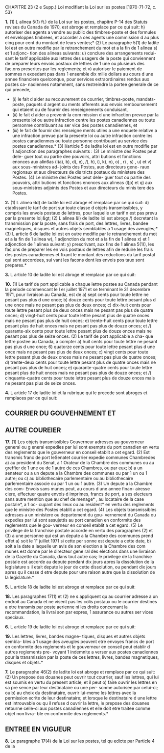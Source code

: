 CHAPITRE 23 (2 e Supp.)
Loi modifiant la Loi sur les postes
[1970-71-72, c. 53}

**1.** (1) L alinea 5(1) ft.) de la Loi sur les
postes, chapitre P-14 des Statuts revises
du Canada de 1970, est abroge et remplace
par ce qui suit:
h) autoriser des agents a vendre au
public des timbres-poste et des
formules et enveloppes timbrees, et
accorder a ces agents une commission
d au plus cinq pour cent du montant
de leurs ventes;*
(2) Le paragraphe 5(1) de ladite loi est
en outre modifie par le retranchement du
mot et a la fin de 1 alinea s) et 1 adjonc-
tion des alineas suivants:
u) conclure des arrangements redui-
sant le tarif applicable aux lettres des
usagers de la poste qui conviennent de
preparer leurs envois postaux de
lettres de 1 une ou plusieurs des fac.ons
prescrites par les reglements; et
v) autoriser le paiement de sommes
n exoedant pas dans 1 ensemble dix
mille dollars au cours d une annee
financiere quelconque, pour services
extraordinaires rendus aux postes ca-
nadiennes notamment, sans restreindre
la portee generale de ce qui precede,
  * (_i_) le fait d aider au recouvrement
de courrier, timbres-poste, mandats-
poste, paquets d argent ou
ments afferents aux envois
remboursememt qui etaient
ou de fournir des renseignements
conduisant,
  * (_ii_) le fait d aider a prevenir la com
mission d une infraction prevue par
la presente loi ou autre infraction
centre les postes canadiennes ou
toute personme contribuant au ser
vice des postes canadiennes, et
  * (_iii_) le fait de fournir des renseigne
ments utiles a une enquete relative a
une infraction prevue par la presente
loi ou autre infraction contre les
postes canadienmes ou toute personne
contribuant au service des postes
canadiennes.*
(3) I/article 5 de ladite loi est en outre
modifie par 1 adjonction des paragraphes
suivants :
(3) Le ministre des Postes peut dele-
guer tout ou partie dee pouvoirs, attri
butions et fonctions enonces aux alin6as
(l)a), b), d), e), /), h), i), k), n), o) ,
r) , s) , u) et v) aux sous-ministres ad-
joints des Postes, aux directeurs gene-
raux regionaux et aux directeurs de dis
tricts postaux du ministere des Postes.
(4) Le ministre des Postes peut dele-
guer tout ou partie des pouvoirs, attri
butions et fonctions enonces aux alineas
(l)p) et q) aux sous-ministres adjoints
des Postes et aux directeurs du minis
tere des Postes.

**2.** (1) L alinea 6d) de ladite loi est
abroge et remplace par ce qui suit:
d) etablissant le tarif de port sur
toute classe d objets transmissibles, y
compris les envois postaux de lettres,
pour laquelle un tarif n est pas prevu
par la presente loi;&amp;gt;
(2) L alinea &l) de ladite loi est abroge
/) decretant la transmission par la
poste, sans frais de port, des lettres,
livres, bandee magnetiques, disques et
autres objets semblables a 1 usage des
aveugles;*
(3) L article 6 de ladite loi est en outre
modifie par le retranchement du mot et
a la fin de 1 alinea w), 1 adjonction du mot
et a la fin de 1 alinea x) et 1 adjonction
de 1 alinea suivant:
y) prescrivant, aux fins de 1 alinea
5(1)), les fac,ons de preparer les en
vois postaux de lettres afin de reduire
les frais des postes canadiennes et
fixant le montant des reductions du
tarif postal qui sont accordees, sui
vant les facons dont les envois pos
taux sont prepares.*

**3.** L article 10 de ladite loi est abroge
et remplace par ce qui suit:

**10.** (1) Le tarif de port applicable a
chaque lettre postee au Canada pendant
la periode commencant le l er juillet 1971
et se terminant le 31 decembre 1971, pour
livraison au Canada, est de
a) sept cents pour toute lettre ne
pesant pas plus d une once;
b) douze cents pour toute lettre pesant
plus d une once mais ne pesant pas
plus de deux onces;
c) dix-huit cents pour toute lettre
pesant plus de deux onces mais ne
pesant pas plus de quatre onces;
d) vingt-huit cents pour toute lettre
pesant plus de quatre onces mais ne
pesant pas plus de huit onces;
e) trente-huit cents pour toute lettre
pesant plus de huit onces mais ne
pesant pas plus de douze onces; et
/) quarante-six cents pour toute lettre
pesant plus de douze onces mais ne
pesant pas plus de seize onces.
(2) Le tarif de port applicable a cha-
que lettre postee au Canada, a compter
a) huit cents pour toute lettre ne
pesant pas plus d une once;
6) quatorze cents pour toute lettre
pesant plus d une once mais ne pesant
pas plus de deux onces;
c) vingt cents pour toute lettre pesant
plus de deux onces mais ne pesant
pas plus de quatre onces;
d) trente-deux cents pour toute lettre
pesant plus de quatre onces mais ne
pesant pas plus de huit onces;
e) quarante-quatre cents pour toute
lettre pesant plus de huit onces mais
ne pesant pas plus de douze onces; et
/) cinquante-quatre cents pour toute
lettre pesant plus de douze onces mais
ne pesant pas plus de seize onces.

**4.** L article 17 de ladite loi et la rubrique
qui le precede sont abroges et remplaces
par ce qui suit:

## COURRIER DU GOUVEHNEMENT ET

## AUTRE COUREIER

**17.** (1) Les objets transmissibles Gouverneur
adresses au gouverneur general ou g eneral
expedies par lui sont exempts du port
canadien en vertu des reglements que
le gouverneur en conseil etablit a cet
egard.
(2) Est transmis franc de port leSenatet
courrier expedie communes Chambredes
a) au president du Senat, a 1 Orateur
de la Chambre des communes ou au
greffier de 1 une ou de 1 autre de ces
Chambres, ou par eux;
b) a un senateur ou a un depute a la
Chambre des communes ou par 1 un
ou 1 autre; ou
c) au bibliothecaire parlementaire ou
au bibliothecaire parlementaire associe
ou par 1 un ou 1 autre.
(3) Un depute a la Chambre des com- Envois sans
munes peut, au cours d une annee finan- airesse
ciere, effectuer quatre envois d imprimes,
francs de port, a ses electeurs sans autre
mention que au chef de menage* , au
locataire de la case postale*, a 1 oc-
cupant des lieux ou au resident* en
vertu des reglements que le ministre des
Postes etablit a cet egard.
(4) Les objets transmissibles adresses
a un ministere ou departement du gou-
vernement du Canada ou expedies par
lui sont assujettis au port canadien en
conformite des reglements que le gou-
verneur en conseil etablit a cet egard.
(5) Le privilege de la franchise postale
accorde en vertu des paragraphes (2) et
(3) a une personne qui est un depute a
la Chambre des communes prend effet
a) soit le 1" juillet 1971 si cette per
sonne est depute a cette date,
b) soit a la date a laquelle un avis de
son election a la Chambre des com
munes est donne par le directeur gene
ral des elections dans une livraison
de la Gazette du Canada, dans tout
autre cas;
le privilege de la franchise postale est
accorde au depute pendant dix jours
apres la dissolution de la legislature s il
etait depute le jour de cette dissolution,
ou pendant dix jours apres qu il cesse
d etre depute pour une raison autre que
la dissolution de la legislature.*

**5.** L article 18 de ladite loi est abroge et
remplace par ce qui suit:

**18.** Les paragraphes 17(1) et (2)
ne s appliquent qu au courrier adresse a
un endroit au Canada et ne visent pas les
colis postaux ou le courrier destines a etre
transmis par poste aerienne ni les droits
concernant la recommandation, la livrai
son par expres, 1 assurance ou autres ser
vices speciaux.

**6.** L article 19 de ladite loi est abroge et
remplace par ce qui suit:

**19.** Les lettres, livres, bandes magne-
tiques, disques et autres objets sembla-
bles a 1 usage des aveugles peuvent etre
envoyes francs de port en conformite des
reglements et le gouverneur en conseil
peut etablir d autres reglements pre-
voyant 1 indemnite a verser aux postes
canadiennes pour la transmission par la
poste de ces lettres, livres, bandes
magnetiques, disques et objets.*

**7.** Le paragraphe 46(2) de ladite loi est
abroge et remplace par ce qui suit:
(2) Un prepose des douanes peut
ouvrir tout courrier, sauf les lettres, qui
lui est soumis en vertu du present article,
et il peut
o) faire ouvrir les lettres en sa pre
sence par leur destinataire ou une per-
sonme autorisee par celui-ci; ou
b) au choix du destinataire, ouvrir
lui-meme les lettres avec la permission
ecrite de leur destinataire;
et lorsque le destinataire d une lettre est
introuvable ou qu il refuse d ouvrir la
lettre, le prepose des douanes retourne
celle-ci aux postes canadiennes et elle
doit etre traitee comme objet non livra-
ble en conformite des reglements.*

## ENTREE EN VIGUEUR

**8.** Le paragraphe 17(4) de la Loi sur
les postes, tel qu edicte par Particle 4 de la
